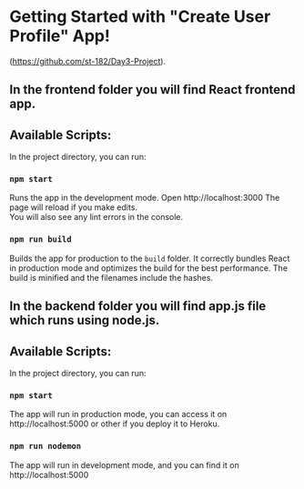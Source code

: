 # Getting Started with "Create User Profile" App!

(https://github.com/st-182/Day3-Project).

## In the frontend folder you will find React frontend app.

## Available Scripts:

In the project directory, you can run:

### `npm start`

Runs the app in the development mode. Open http://localhost:3000 The page will
reload if you make edits.\
You will also see any lint errors in the console.

### `npm run build`

Builds the app for production to the `build` folder. It correctly bundles React
in production mode and optimizes the build for the best performance. The build
is minified and the filenames include the hashes.

## In the backend folder you will find app.js file which runs using node.js.

## Available Scripts:

In the project directory, you can run:

### `npm start`

The app will run in production mode, you can access it on http://localhost:5000
or other if you deploy it to Heroku.

### `npm run nodemon`

The app will run in development mode, and you can find it on
http://localhost:5000
